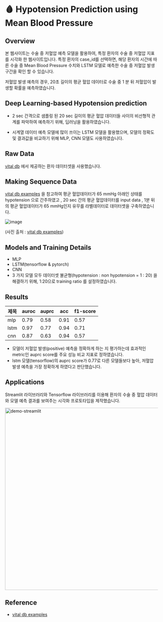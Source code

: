 # 🩸 Hypotension Prediction using Mean Blood Pressure 


## Overview
본 웹사이트는 수술 중 저혈압 예측 모델을 활용하여, 특정 환자의 수술 중 저혈압 지표를 시각화 한 웹사이트입니다. 특정 환자의 case_id를 선택하면, 해당 환자의 시간에 따른 수술 중 Mean Blood Pressure 수치와 LSTM 모델로 예측한 수술 중 저혈압 발생 구간을 확인 할 수 있습니다.  

저혈압 발생 예측의 경우, 20초 길이의 평균 혈압 데이터로  수술 중 1 분 뒤 저혈압이 발생할 확률을 예측하였습니다.

## Deep Learning-based  Hypotension prediction
- 2 sec 간격으로 샘플링 된 20 sec 길이의 평균 혈압 데이터들 사이의 비선형적 관계를 파악하여 예측하기 위해, 딥러닝을 활용하였습니다.

- 시계열 데이터 예측 모델에 많이 쓰이는 LSTM 모델을 활용했으며, 모델의 정확도 및 결과값을 비교하기 위해 MLP, CNN 모델도 사용하였습니다. 


## Raw Data
[vital db](https://vitaldb.net/) 에서 제공하는 환자 데이터셋을 사용했습니다.


## Making Sequence Data

[vital db examples](https://github.com/vitaldb/examples/blob/master/hypotension_mbp.ipynb) 을 참고하여
평균 혈압데이터가 65 mmHg 아래인 상태를 hypotension 으로 간주하였고 , 
20 sec 간의 평균 혈압데이터를 input data , 1분 뒤의 평균 혈압데이터가 65 mmHg인지 유무를 라벨데이터로 데이터셋을 구축하였습니다.

![image](https://user-images.githubusercontent.com/79091824/193498449-f12b8e5e-471e-48dc-b511-45b557e13e68.png)

(사진 출처 : [vital db examples](https://github.com/vitaldb/examples/blob/master/hypotension_mbp.ipynb))

## Models and Training Details

- MLP
- LSTM(tensorflow & pytorch) 
- CNN
- 3 가지 모델 모두 데이터셋 불균형(hypotension : non hypotension =  1 : 20) 을 해결하기 위해, 1:20으로 training ratio 를 설정하였습니다.


## Results

|제목|auroc|auprc|acc|f1-score|
|------|---|---|---|---|
|mlp|0.79|0.58|0.91|0.57|
|lstm|0.97|0.77|0.94|0.71|
|cnn|0.87|0.63|0.94|0.57|

- 모델이 저혈압 발생(positive) 예측을 정확하게 하는 지 평가하는데 효과적인 metric인 auprc score를 주요 성능 비교 지표로 정하였습니다. 
- lstm 모델(tensorflow)의 auprc score가 0.77로 다른 모델들보다 높아, 저혈압 발생 예측을 가장 정확하게 하였다고 판단했습니다.


## Applications

Streamlit 라이브러리와 Tensorflow 라이브러리를 이용해 환자의 수술 중 혈압 데이터와 모델 예측 결과를 보여주는 시각화 프로토타입을 제작했습니다. <br>

<img width="600" alt="demo-streamlit" src="https://user-images.githubusercontent.com/79091824/193453626-f0949fe0-faae-4329-b975-7284336d9126.gif">

## Reference 
* [vital db examples](https://github.com/vitaldb/examples/blob/master/hypotension_mbp.ipynb)

